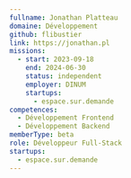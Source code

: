 ```yaml
---
fullname: Jonathan Platteau
domaine: Développement
github: flibustier
link: https://jonathan.pl
missions:
  - start: 2023-09-18
    end: 2024-06-30
    status: independent
    employer: DINUM
    startups:
      - espace.sur.demande
competences:
  - Développement Frontend
  - Développement Backend
memberType: beta
role: Développeur Full-Stack
startups:
  - espace.sur.demande
---
```

